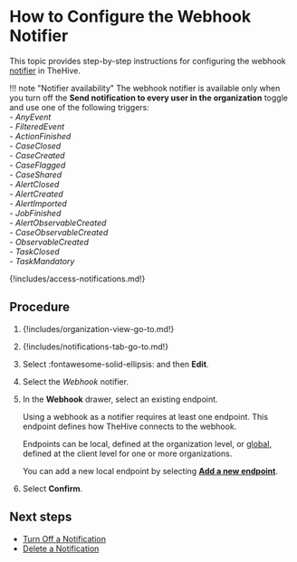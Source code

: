 # How to Configure the Webhook Notifier

This topic provides step-by-step instructions for configuring the webhook [notifier](../about-notifications.md#notifiers) in TheHive.

!!! note "Notifier availability"
    The webhook notifier is available only when you turn off the **Send notification to every user in the organization** toggle and use one of the following triggers:  
    - *AnyEvent*  
    - *FilteredEvent*  
    - *ActionFinished*  
    - *CaseClosed*  
    - *CaseCreated*  
    - *CaseFlagged*  
    - *CaseShared*  
    - *AlertClosed*  
    - *AlertCreated*  
    - *AlertImported*  
    - *JobFinished*  
    - *AlertObservableCreated*  
    - *CaseObservableCreated*  
    - *ObservableCreated*  
    - *TaskClosed*  
    - *TaskMandatory*

{!includes/access-notifications.md!}

<h2>Procedure</h2>

1. {!includes/organization-view-go-to.md!}

2. {!includes/notifications-tab-go-to.md!}

3. Select :fontawesome-solid-ellipsis: and then **Edit**.

4. Select the *Webhook* notifier.

5. In the **Webhook** drawer, select an existing endpoint.

    Using a webhook as a notifier requires at least one endpoint. This endpoint defines how TheHive connects to the webhook.

    Endpoints can be local, defined at the organization level, or [global](../../../../../administration/add-a-global-endpoint.md), defined at the client level for one or more organizations.

    You can add a new local endpoint by selecting [**Add a new endpoint**](../../manage-endpoints/add-webhook-endpoint.md).

6. Select **Confirm**.

<h2>Next steps</h2>

* [Turn Off a Notification](../turn-off-a-notification.md)
* [Delete a Notification](../delete-a-notification.md)